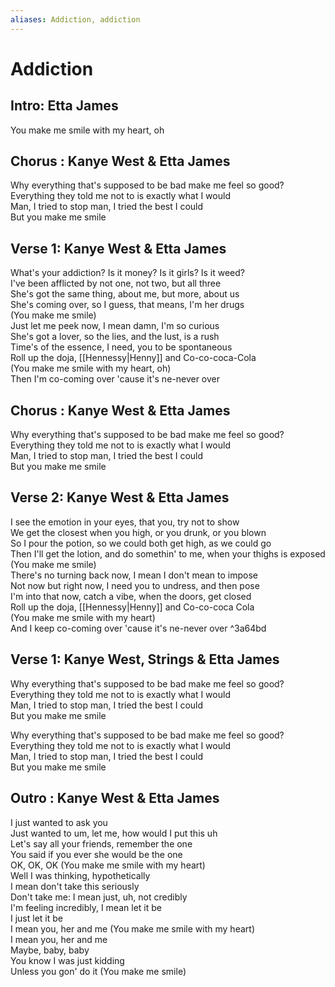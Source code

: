 ```yaml
---
aliases: Addiction, addiction
---
```


# Addiction

## Intro: Etta James

You make me smile with my heart, oh  

## Chorus : Kanye West & Etta James

Why everything that's supposed to be bad make me feel so good?  
Everything they told me not to is exactly what I would  
Man, I tried to stop man, I tried the best I could  
But you make me smile  

## Verse 1: Kanye West & Etta James

What's your addiction? Is it money? Is it girls? Is it weed?  
I've been afflicted by not one, not two, but all three  
She's got the same thing, about me, but more, about us  
She's coming over, so I guess, that means, I'm her drugs  
(You make me smile)  
Just let me peek now, I mean damn, I'm so curious  
She's got a lover, so the lies, and the lust, is a rush  
Time's of the essence, I need, you to be spontaneous  
Roll up the doja, [[Hennessy|Henny]] and Co-co-coca-Cola  
(You make me smile with my heart, oh)  
Then I'm co-coming over 'cause it's ne-never over  

## Chorus : Kanye West & Etta James

Why everything that's supposed to be bad make me feel so good?  
Everything they told me not to is exactly what I would  
Man, I tried to stop man, I tried the best I could  
But you make me smile  

## Verse 2: Kanye West & Etta James

I see the emotion in your eyes, that you, try not to show  
We get the closest when you high, or you drunk, or you blown  
So I pour the potion, so we could both get high, as we could go  
Then I'll get the lotion, and do somethin' to me, when your thighs is exposed (You make me smile)  
There's no turning back now, I mean I don't mean to impose  
Not now but right now, I need you to undress, and then pose  
I'm into that now, catch a vibe, when the doors, get closed  
Roll up the doja, [[Hennessy|Henny]] and Co-co-coca Cola  
(You make me smile with my heart)  
And I keep co-coming over 'cause it's ne-never over ^3a64bd

## Verse 1: Kanye West, Strings & Etta James

Why everything that's supposed to be bad make me feel so good?  
Everything they told me not to is exactly what I would  
Man, I tried to stop man, I tried the best I could  
But you make me smile  

Why everything that's supposed to be bad make me feel so good?  
Everything they told me not to is exactly what I would  
Man, I tried to stop man, I tried the best I could  
But you make me smile  

## Outro : Kanye West & Etta James

I just wanted to ask you  
Just wanted to um, let me, how would I put this uh  
Let's say all your friends, remember the one  
You said if you ever she would be the one  
OK, OK, OK (You make me smile with my heart)  
Well I was thinking, hypothetically  
I mean don't take this seriously  
Don't take me: I mean just, uh, not credibly  
I'm feeling incredibly, I mean let it be  
I just let it be  
I mean you, her and me (You make me smile with my heart)  
I mean you, her and me  
Maybe, baby, baby  
You know I was just kidding  
Unless you gon' do it (You make me smile)
